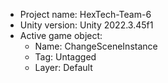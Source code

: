 <!-- UNITY CODE ASSIST INSTRUCTIONS START -->
- Project name: HexTech-Team-6
- Unity version: Unity 2022.3.45f1
- Active game object:
  - Name: ChangeSceneInstance
  - Tag: Untagged
  - Layer: Default
<!-- UNITY CODE ASSIST INSTRUCTIONS END -->